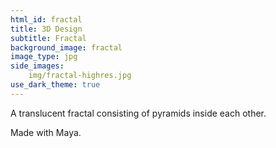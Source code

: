 ```yaml
---
html_id: fractal
title: 3D Design
subtitle: Fractal
background_image: fractal
image_type: jpg
side_images: 
    img/fractal-highres.jpg
use_dark_theme: true
---
```


A translucent fractal consisting of pyramids inside each other.

Made with Maya.